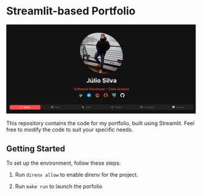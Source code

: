 # Streamlit-based Portfolio

![Portfolio](image/portfolio.jpg)

This repository contains the code for my portfolio, built using Streamlit. Feel free to modify the code to suit your specific needs.

## Getting Started

To set up the environment, follow these steps:

1. Run `direnv allow` to enable direnv for the project.

2. Run `make run` to launch the porfolio
